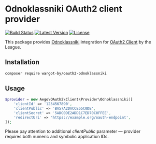 # Odnoklassniki OAuth2 client provider

[![Build Status](https://img.shields.io/travis/rakeev/oauth2-odnoklassniki.svg)](https://travis-ci.org/rakeev/oauth2-odnoklassniki)
[![Latest Version](https://img.shields.io/packagist/v/aego/oauth2-odnoklassniki.svg)](https://packagist.org/packages/aego/oauth2-odnoklassniki)
[![License](https://img.shields.io/packagist/l/aego/oauth2-odnoklassniki.svg)](https://packagist.org/packages/aego/oauth2-odnoklassniki)

This package provides [Odnoklassniki](http://ok.ru) integration for [OAuth2 Client](https://github.com/thephpleague/oauth2-client) by the League.

## Installation

```sh
composer require wargot-by/oauth2-odnoklassniki
```

## Usage

```php
$provider = new Aego\OAuth2\Client\Provider\Odnoklassniki([
    'clientId' => '1234567890',
    'clientPublic' => 'BA57A2DACCE55C0DE',
    'clientSecret' => '5ADC0DE2ADD1C7ED70C0FFEE',
    'redirectUri' => 'https://example.org/oauth-endpoint',
]);
```

Please pay attention to additional _clientPublic_ parameter — provider requires both numeric and symbolic application IDs.
